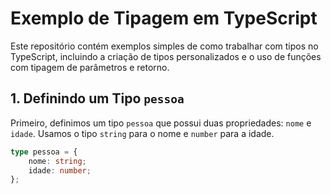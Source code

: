 # Exemplo de Tipagem em TypeScript

Este repositório contém exemplos simples de como trabalhar com tipos no TypeScript, incluindo a criação de tipos personalizados e o uso de funções com tipagem de parâmetros e retorno.

## 1. Definindo um Tipo `pessoa`

Primeiro, definimos um tipo `pessoa` que possui duas propriedades: `nome` e `idade`. Usamos o tipo `string` para o nome e `number` para a idade.

```typescript
type pessoa = {
    nome: string;
    idade: number;
};
